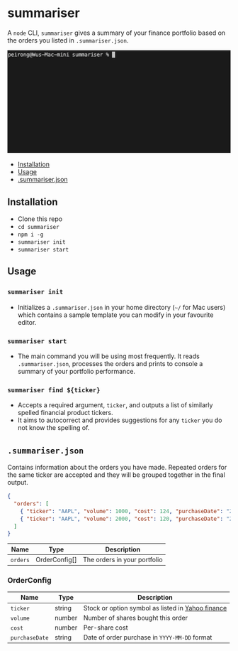 # summariser

A `node` CLI, `summariser` gives a summary of your finance portfolio based on the orders you listed in `.summariser.json`.

![Demo](./static/demo.gif)

- [Installation](#installation)
- [Usage](#usage)
- [.summariser.json](#summariserjson)

## Installation

- Clone this repo
- `cd summariser`
- `npm i -g`
- `summariser init`
- `summariser start`

## Usage

### `summariser init`

- Initializes a `.summariser.json` in your home directory (`~/` for Mac users) which contains a sample template you can modify in your favourite editor.

### `summariser start`

- The main command you will be using most frequently. It reads `.summariser.json`, processes the orders and prints to console a summary of your portfolio performance.

### `summariser find ${ticker}`

- Accepts a required argument, `ticker`, and outputs a list of similarly spelled financial product tickers.
- It aims to autocorrect and provides suggestions for any `ticker` you do not know the spelling of.

## `.summariser.json`

Contains information about the orders you have made. Repeated orders for the same ticker are accepted and they will be grouped together in the final output.

```json
{
  "orders": [
    { "ticker": "AAPL", "volume": 1000, "cost": 124, "purchaseDate": "2019-5-3" },
    { "ticker": "AAPL", "volume": 2000, "cost": 120, "purchaseDate": "2019-7-25" }
  ]
}
```

| Name     | Type          | Description                  |
| -------- | ------------- | ---------------------------- |
| `orders` | OrderConfig[] | The orders in your portfolio |

### OrderConfig

| Name           | Type   | Description                                                                     |
| -------------- | ------ | ------------------------------------------------------------------------------- |
| `ticker`       | string | Stock or option symbol as listed in [Yahoo finance](https://finance.yahoo.com/) |
| `volume`       | number | Number of shares bought this order                                              |
| `cost`         | number | Per-share cost                                                                  |
| `purchaseDate` | string | Date of order purchase in `YYYY-MM-DD` format                                   |

